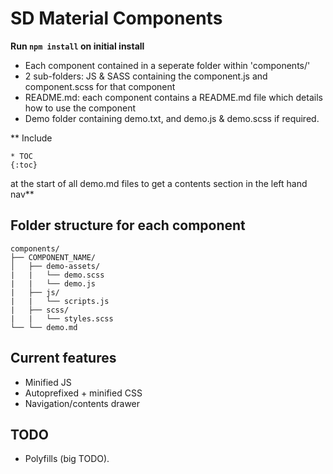 # SD Material Components 

**Run `npm install` on initial install**

- Each component contained in a seperate folder within 'components/'
- 2 sub-folders: JS & SASS containing the component.js and component.scss for that component
- README.md: each component contains a README.md file which details how to use the component 
- Demo folder containing demo.txt, and demo.js & demo.scss if required.

** Include
```
* TOC
{:toc}
```
at the start of all demo.md files to get a contents section in the left hand nav**

## Folder structure for each component

```
components/
├── COMPONENT_NAME/ 
│   ├── demo-assets/
|   |   └── demo.scss
|   |   └── demo.js
|   ├── js/
|   |   └── scripts.js
|   ├── scss/
|   |   └── styles.scss
└── └── demo.md
```

## Current features

- Minified JS
- Autoprefixed + minified CSS
- Navigation/contents drawer

## TODO

- Polyfills (big TODO).